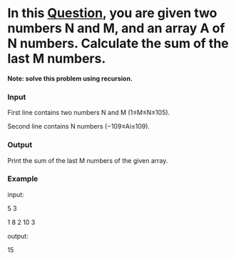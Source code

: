 # In this [Question](https://codeforces.com/group/MWSDmqGsZm/contest/223339/problem/M), you are given two numbers N and M, and an array A of N numbers. Calculate the sum of the last M numbers.

**Note: solve this problem using recursion.**

### Input
First line contains two numbers N and M (1≤M≤N≤105).

Second line contains N numbers (−109≤Ai≤109).

### Output
Print the sum of the last M numbers of the given array.

### Example
input:

5 3

1 8 2 10 3

output:

15
